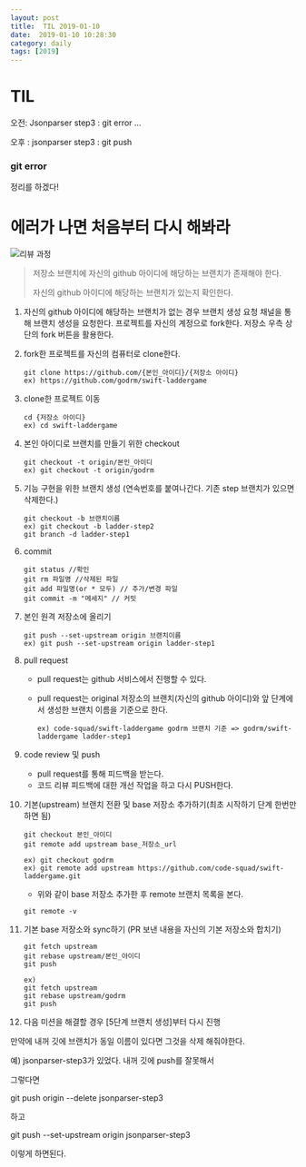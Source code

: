 ```yaml
---
layout: post
title:  TIL 2019-01-10
date:  2019-01-10 10:28:30
category: daily
tags: [2019]
---
```


# TIL

오전:  Jsonparser step3 : git error ...

오후 : jsonparser step3 : git push

### git error

정리를 하겠다!



# 에러가 나면 처음부터 다시 해봐라

![리뷰 과정](http://public.codesquad.kr/jk/review-process.png)

> 저장소 브랜치에 자신의 github 아이디에 해당하는 브랜치가 존재해야 한다.
>
> 자신의 github 아이디에 해당하는 브랜치가 있는지 확인한다.

1. 자신의 github 아이디에 해당하는 브랜치가 없는 경우 브랜치 생성 요청 채널을 통해 브랜치 생성을 요청한다. 프로젝트를 자신의 계정으로 fork한다. 저장소 우측 상단의 fork 버튼을 활용한다.

2. fork한 프로젝트를 자신의 컴퓨터로 clone한다.

   ```
   git clone https://github.com/{본인_아이디}/{저장소 아이디}
   ex) https://github.com/godrm/swift-laddergame
   ```

3. clone한 프로젝트 이동

   ```
   cd {저장소 아이디}
   ex) cd swift-laddergame
   ```

4. 본인 아이디로 브랜치를 만들기 위한 checkout

   ```
   git checkout -t origin/본인_아이디
   ex) git checkout -t origin/godrm
   ```

5. 기능 구현을 위한 브랜치 생성 (연속번호를 붙여나간다. 기존 step 브랜치가 있으면 삭제한다.)

   ```
   git checkout -b 브랜치이름
   ex) git checkout -b ladder-step2
   git branch -d ladder-step1
   ```

6. commit

   ```
   git status //확인
   git rm 파일명 //삭제된 파일
   git add 파일명(or * 모두) // 추가/변경 파일
   git commit -m "메세지" // 커밋
   ```

7. 본인 원격 저장소에 올리기

   ```
   git push --set-upstream origin 브랜치이름
   ex) git push --set-upstream origin ladder-step1
   ```

8. pull request

   - pull request는 github 서비스에서 진행할 수 있다.

   - pull request는 original 저장소의 브랜치(자신의 github 아이디)와 앞 단계에서 생성한 브랜치 이름을 기준으로 한다.

     ```
     ex) code-squad/swift-laddergame godrm 브랜치 기준 => godrm/swift-laddergame ladder-step1
     ```

9. code review 및 push

   - pull request를 통해 피드백을 받는다.
   - 코드 리뷰 피드백에 대한 개선 작업을 하고 다시 PUSH한다.

10. 기본(upstream) 브랜치 전환 및 base 저장소 추가하기(최초 시작하기 단계 한번만 하면 됨)

    ```
    git checkout 본인_아이디
    git remote add upstream base_저장소_url
    
    ex) git checkout godrm
    ex) git remote add upstream https://github.com/code-squad/swift-laddergame.git
    ```

    - 위와 같이 base 저장소 추가한 후 remote 브랜치 목록을 본다.

    ```
    git remote -v
    ```

11. 기본 base 저장소와 sync하기 (PR 보낸 내용을 자신의 기본 저장소와 합치기)

    ```
    git fetch upstream
    git rebase upstream/본인_아이디
    git push 
    
    ex) 
    git fetch upstream
    git rebase upstream/godrm
    git push
    ```

12. 다음 미션을 해결할 경우 [5단계 브랜치 생성]부터 다시 진행







만약에 내꺼 깃에 브랜치가 동일 이름이 있다면 그것을 삭제 해줘야한다.

예) jsonparser-step3가 있었다. 내꺼 깃에 push를 잘못해서

그렇다면 

git push origin --delete jsonparser-step3

하고 

git push --set-upstream origin jsonparser-step3



이렇게 하면된다.